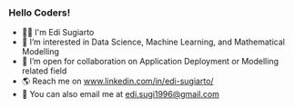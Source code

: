 ### Hello Coders!
- 👨‍💼 I'm Edi Sugiarto
- 🌟 I’m interested in Data Science, Machine Learning, and Mathematical Modelling
- 🚀 I’m open for collaboration on Application Deployment or Modelling related field
- 🌎 Reach me on www.linkedin.com/in/edi-sugiarto/
- 📩 You can also email me at edi.sugi1996@gmail.com
<!--
**edisugi1996/edisugi1996** is a ✨ _special_ ✨ repository because its `README.md` (this file) appears on your GitHub profile.

Here are some ideas to get you started:

- 🔭 I’m currently working on ...
- 🌱 I’m currently learning ...
- 👯 I’m looking to collaborate on ...
- 🤔 I’m looking for help with ...
- 💬 Ask me about ...
- 📫 How to reach me: ...
- 😄 Pronouns: ...
- ⚡ Fun fact: ...
-->
